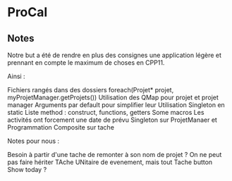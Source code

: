 # ProCal

## Notes

Notre but a été de rendre en plus des consignes une application légère et prennant en compte le maximum de choses en CPP11.

Ainsi :

Fichiers rangés dans des dossiers
foreach(Projet* projet, myProjetManager.getProjets())
Utilisation des QMap pour projet et projet manager
Arguments par default pour simplifier leur Utilisation
Singleton en static
Liste method : construct, functions, getters
Some macros
Les activités ont forcement une date de prévu
Singleton sur ProjetManaer et Programmation
Composite sur tache




Notes pour nous :

Besoin à partir d'une tache de remonter à son nom de projet ?
On ne peut pas faire hériter TAche UNitaire de evenement, mais tout Tache
button Show today ?
